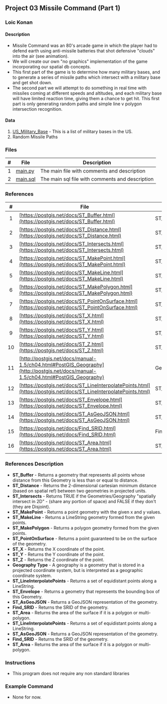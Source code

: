 ## Project 03  Missile Command (Part 1) 

### Loic Konan

#### Description

- Missile Command was an 80's arcade game in which the player had to defend earth using anti-missile batteries that shot defensive "clouds" into the air (see animation).
- We will create our own "no graphics" implementation of the game incorporating our spatial db concepts.
- This first part of the game is to determine how many military bases, and to generate a series of missile paths which intersect with a military base and get shot down.
- The second part we will attempt to do something in real time with missiles coming at different speeds and altitudes, and each military base will have limited reaction time, giving them a chance to get hit. This first part is only generating random paths and simple line v polygon intersection recognition.

#### Data

1. [US_Military_Base](US_Military_Bases) - This is a list of military bases in the US.
2. Random Missile Paths

### Files

|   #   | File                | Description                                      |
| :---: | ------------------  | -------------------------------------------      |
|   1   | [main.py](main.py)  | The main file with comments and description      |
|   2   | [main.sql](main.sql)| The main sql file with comments and description  |

### References

|   #   | File                                                                                                                             | Description       |
| :---: | -------------------------------------------------------------------------------------------------------------------------------- | ----------------- |
|   1   | [https://postgis.net/docs/ST_Buffer.html](https://postgis.net/docs/ST_Buffer.html)                                               | ST_Buffer         |
|   2   | [https://postgis.net/docs/ST_Distance.html](https://postgis.net/docs/ST_Distance.html)                                           | ST_Distance       |
|   3   | [https://postgis.net/docs/ST_Intersects.html](https://postgis.net/docs/ST_Intersects.html)                                       | ST_Intersects     |
|   4   | [https://postgis.net/docs/ST_MakePoint.html](https://postgis.net/docs/ST_MakePoint.html)                                         | ST_MakePoint      |
|   5   | [https://postgis.net/docs/ST_MakeLine.html](https://postgis.net/docs/ST_MakeLine.html)                                           | ST_MakeLine       |
|   6   | [https://postgis.net/docs/ST_MakePolygon.html](https://postgis.net/docs/ST_MakePolygon.html)                                     | ST_MakePolygon    |
|   7   | [https://postgis.net/docs/ST_PointOnSurface.html](https://postgis.net/docs/ST_PointOnSurface.html)                               | ST_PointOnSurface |
|   8   | [https://postgis.net/docs/ST_X.html](https://postgis.net/docs/ST_X.html)                                                         | ST_X              |
|   9   | [https://postgis.net/docs/ST_Y.html](https://postgis.net/docs/ST_Y.html)                                                         | ST_Y              |
|  10   | [https://postgis.net/docs/ST_Z.html](https://postgis.net/docs/ST_Z.html)                                                         | ST_Z              |
|  11   | [http://postgis.net/docs/manual-1.5/ch04.html#PostGIS_Geography](http://postgis.net/docs/manual-1.5/ch04.html#PostGIS_Geography) | Geography Type    |
|  12   | [https://postgis.net/docs/ST_LineInterpolatePoints.html](https://postgis.net/docs/ST_LineInterpolatePoints.html)                 |ST_LineInterpolatePoints|
|  13   | [https://postgis.net/docs/ST_Envelope.html](https://postgis.net/docs/ST_Envelope.html)                                           | ST_Envelope       |
|  14   | [https://postgis.net/docs/ST_AsGeoJSON.html](https://postgis.net/docs/ST_AsGeoJSON.html)                                         | ST_AsGeoJSON      |
|  15   | [https://postgis.net/docs/Find_SRID.html](https://postgis.net/docs/Find_SRID.html)                                               | Find_SRID         |
|  16   | [https://postgis.net/docs/ST_Area.html](https://postgis.net/docs/ST_Area.html)                                                   | ST_Area           |

### References Description

- **ST_Buffer** - Returns a geometry that represents all points whose distance from this Geometry is less than or equal to distance.
- **ST_Distance** - Returns the 2-dimensional cartesian minimum distance (based on spatial ref) between two geometries in projected units.
- **ST_Intersects** - Returns TRUE if the Geometries/Geography "spatially intersect in 2D" - (share any portion of space) and FALSE if they don't (they are Disjoint).
- **ST_MakePoint** - Returns a point geometry with the given x and y values.
- **ST_MakeLine** - Returns a LineString geometry formed from the given points.
- **ST_MakePolygon** - Returns a polygon geometry formed from the given points.
- **ST_PointOnSurface** - Returns a point guaranteed to be on the surface of the geometry.
- **ST_X** - Returns the X coordinate of the point.
- **ST_Y** - Returns the Y coordinate of the point.
- **ST_Z** - Returns the Z coordinate of the point.
- **Geography Type** - A geography is a geometry that is stored in a projected coordinate system, but is interpreted as a geographic coordinate system.
- **ST_LineInterpolatePoints** - Returns a set of equidistant points along a LineString.
- **ST_Envelope** - Returns a geometry that represents the bounding box of this Geometry.
- **ST_AsGeoJSON** - Returns a GeoJSON representation of the geometry.
- **Find_SRID** - Returns the SRID of the geometry.
- **ST_Area** - Returns the area of the surface if it is a polygon or multi-polygon.
- **ST_LineInterpolatePoints** - Returns a set of equidistant points along a LineString.
- **ST_AsGeoJSON** - Returns a GeoJSON representation of the geometry.
- **Find_SRID** - Returns the SRID of the geometry.
- **ST_Area** - Returns the area of the surface if it is a polygon or multi-polygon.

### Instructions

- This program does not require any non standard libraries

### Example Command

- None for now.
